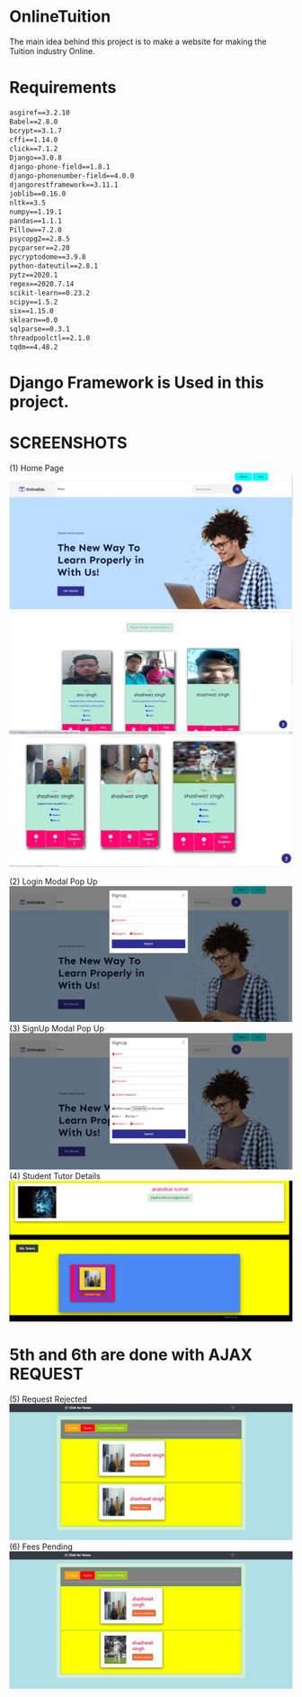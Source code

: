 # OnlineTuition
The main idea behind this project is to make a website for making the Tuition industry Online.

# Requirements 
    asgiref==3.2.10
    Babel==2.8.0
    bcrypt==3.1.7
    cffi==1.14.0
    click==7.1.2
    Django==3.0.8
    django-phone-field==1.8.1
    django-phonenumber-field==4.0.0
    djangorestframework==3.11.1
    joblib==0.16.0
    nltk==3.5
    numpy==1.19.1
    pandas==1.1.1
    Pillow==7.2.0
    psycopg2==2.8.5
    pycparser==2.20
    pycryptodome==3.9.8
    python-dateutil==2.8.1
    pytz==2020.1
    regex==2020.7.14
    scikit-learn==0.23.2
    scipy==1.5.2
    six==1.15.0
    sklearn==0.0
    sqlparse==0.3.1
    threadpoolctl==2.1.0
    tqdm==4.48.2
  
 # Django Framework is Used in this project.
 
 # SCREENSHOTS
 
 (1) Home Page
           ![](ScreenShots/home1.JPG)
           ![](ScreenShots/home2.JPG)
           ![](ScreenShots/home3.JPG)
 
 (2) Login Modal Pop Up
        ![](ScreenShots/login.JPG)
 (3) SignUp Modal Pop Up
        ![](ScreenShots/signup.JPG)
 (4) Student Tutor Details
        ![](ScreenShots/yourTeachers.JPG)
  # 5th and 6th are done with AJAX REQUEST      
 (5) Request Rejected       
        ![](ScreenShots/rejectedStatus.JPG)
  (6) Fees Pending
        ![](ScreenShots/FeesPending.JPG)
            
